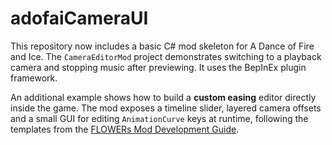 # adofaiCameraUI

This repository now includes a basic C# mod skeleton for A Dance of Fire and Ice.
The `CameraEditorMod` project demonstrates switching to a playback camera and
stopping music after previewing. It uses the BepInEx plugin framework.

An additional example shows how to build a **custom easing** editor directly
inside the game.  The mod exposes a timeline slider, layered camera offsets and
a small GUI for editing `AnimationCurve` keys at runtime, following the
templates from the [FLOWERs Mod Development Guide](https://github.com/FLOWERs-Modding/ADOFAI-Mod-Development-Guide).
